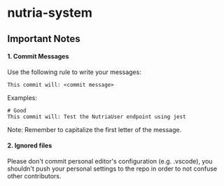 # nutria-system

## Important Notes

#### 1. Commit Messages

Use the following rule to write your messages:

```
This commit will: <commit message>
```

Examples:

```
# Good
This commit will: Test the NutriaUser endpoint using jest
```

Note: Remember to capitalize the first letter of the message.

#### 2. Ignored files

Please don't commit personal editor's configuration (e.g. .vscode), you shouldn't push your personal settings to the repo in order to not confuse other contributors.
